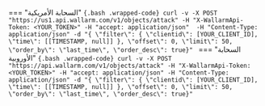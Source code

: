 === "السحابة الأمريكية"
    ```{.bash .wrapped-code}
    curl -v -X POST "https://us1.api.wallarm.com/v1/objects/attack" -H "X-WallarmApi-Token: <YOUR_TOKEN>" -H "accept: application/json"  -H "Content-Type: application/json" -d "{ \"filter\": { \"clientid\": [YOUR_CLIENT_ID], \"time\": [[TIMESTAMP, null]] }, \"offset\": 0, \"limit\": 50, \"order_by\": \"last_time\", \"order_desc\": true}"
    ```
=== "السحابة الأوروبية"
    ```{.bash .wrapped-code}
    curl -v -X POST "https://api.wallarm.com/v1/objects/attack" -H "X-WallarmApi-Token: <YOUR_TOKEN>" -H "accept: application/json" -H "Content-Type: application/json" -d "{ \"filter\": { \"clientid\": [YOUR_CLIENT_ID], \"time\": [[TIMESTAMP, null]] }, \"offset\": 0, \"limit\": 50, \"order_by\": \"last_time\", \"order_desc\": true}"
    ```